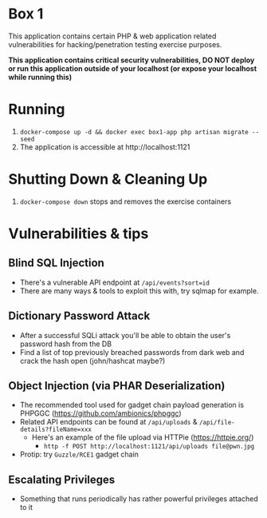 # Box 1
This application contains certain PHP & web application related vulnerabilities for hacking/penetration testing exercise purposes.

**This application contains critical security vulnerabilities, DO NOT deploy or run this application outside of your localhost (or expose your localhost while running this)**

# Running
1. `docker-compose up -d && docker exec box1-app php artisan migrate --seed`
2. The application is accessible at http://localhost:1121

# Shutting Down & Cleaning Up
1. `docker-compose down` stops and removes the exercise containers

# Vulnerabilities & tips
## Blind SQL Injection
* There's a vulnerable API endpoint at `/api/events?sort=id`
* There are many ways & tools to exploit this with, try sqlmap for example.

## Dictionary Password Attack
* After a successful SQLi attack you'll be able to obtain the user's password hash from the DB
* Find a list of top previously breached passwords from dark web and crack the hash open (john/hashcat maybe?)

## Object Injection (via PHAR Deserialization)
* The recommended tool used for gadget chain payload generation is PHPGGC (https://github.com/ambionics/phpggc)
* Related API endpoints can be found at `/api/uploads` & `/api/file-details?fileName=xxx`
  * Here's an example of the file upload via HTTPie (https://httpie.org/)
    * `http -f POST http://localhost:1121/api/uploads file@pwn.jpg`
* Protip: try `Guzzle/RCE1` gadget chain

## Escalating Privileges
* Something that runs periodically has rather powerful privileges attached to it
